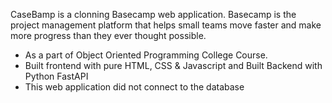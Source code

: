 CaseBamp is a clonning Basecamp web application. Basecamp is the project management platform that helps small teams move faster and make more progress than they ever thought possible.
* As a part of Object Oriented Programming College Course.
* Built frontend with pure HTML, CSS & Javascript and Built Backend with Python FastAPI
* This web application did not connect to the database
